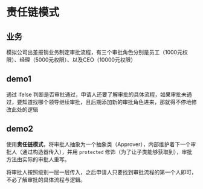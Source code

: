 # 责任链模式

## 业务

模拟公司出差报销业务制定审批流程，有三个审批角色分别是员工（1000元权限）、经理（5000元权限）、以及CEO（10000元权限）

## demo1

通过 ifelse 判断是否审批通过，申请人还要了解审批的具体流程，如果审批未通过，要知道找哪个领导继续审批，且后期添加新的审批角色进来，那就得不停地修改此处的逻辑

## demo2

使用**责任链模式**，将审批人抽象为一个抽象类（Approver），内部维护着下一个审批人（通过构造器传入），并用 `protected` 修饰（为了让子类能够获取到），审批方法由实际的审批人重写。

将审批人按照级别一层一层传入，之后申请人只要找到审批流程的第一个人即可，不必了解审批的具体流程与逻辑。